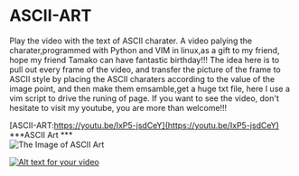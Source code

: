 # ASCII-ART
Play the video with the text of ASCII charater. A video palying the charater,programmed with Python and VIM in linux,as a gift to my friend, hope my friend Tamako can have fantastic birthday!!!
The idea here is to pull out every frame of the video, and transfer the picture of the frame to ASCII style by placing the ASCII charaters according to the value of the image point, and then make them emsamble,get a huge txt file, here I use a vim script to drive the runing of page.
If you want to see the video, don't hesitate to visit my youtube, you are more than welcome!!!  

[ASCII-ART:https://youtu.be/IxP5-jsdCeY](https://youtu.be/IxP5-jsdCeY)    
***ASCII Art  ***    
![The Image of ASCII Art ](https://github.com/kyle662606957/ASCII-ART/blob/master/For%20Tamako.PNG)

[![Alt text for your video](http://img.youtube.com/vi/T-D1KVIuvjA/0.jpg)](http://www.youtube.com/watch?v=T-D1KVIuvjA)
